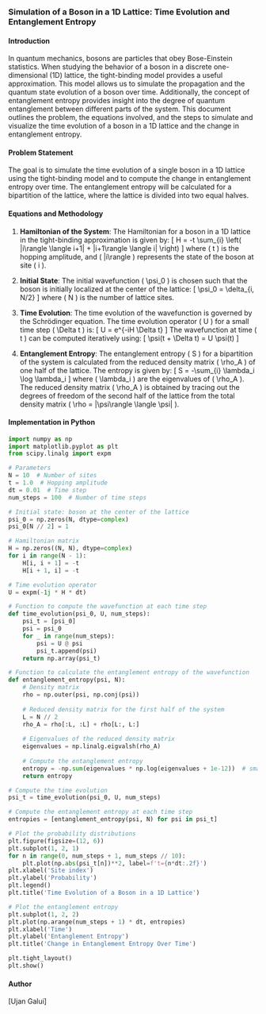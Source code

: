 ### Simulation of a Boson in a 1D Lattice: Time Evolution and Entanglement Entropy

#### Introduction
In quantum mechanics, bosons are particles that obey Bose-Einstein statistics. When studying the behavior of a boson in a discrete one-dimensional (1D) lattice, the tight-binding model provides a useful approximation. This model allows us to simulate the propagation and the quantum state evolution of a boson over time. Additionally, the concept of entanglement entropy provides insight into the degree of quantum entanglement between different parts of the system. This document outlines the problem, the equations involved, and the steps to simulate and visualize the time evolution of a boson in a 1D lattice and the change in entanglement entropy.

#### Problem Statement
The goal is to simulate the time evolution of a single boson in a 1D lattice using the tight-binding model and to compute the change in entanglement entropy over time. The entanglement entropy will be calculated for a bipartition of the lattice, where the lattice is divided into two equal halves.

#### Equations and Methodology

1. **Hamiltonian of the System**:
   The Hamiltonian for a boson in a 1D lattice in the tight-binding approximation is given by:
   \[
   H = -t \sum_{i} \left( |i\rangle \langle i+1| + |i+1\rangle \langle i| \right)
   \]
   where \( t \) is the hopping amplitude, and \( |i\rangle \) represents the state of the boson at site \( i \).

2. **Initial State**:
   The initial wavefunction \( \psi_0 \) is chosen such that the boson is initially localized at the center of the lattice:
   \[
   \psi_0 = \delta_{i, N/2}
   \]
   where \( N \) is the number of lattice sites.

3. **Time Evolution**:
   The time evolution of the wavefunction is governed by the Schrödinger equation. The time evolution operator \( U \) for a small time step \( \Delta t \) is:
   \[
   U = e^{-iH \Delta t}
   \]
   The wavefunction at time \( t \) can be computed iteratively using:
   \[
   \psi(t + \Delta t) = U \psi(t)
   \]

4. **Entanglement Entropy**:
   The entanglement entropy \( S \) for a bipartition of the system is calculated from the reduced density matrix \( \rho_A \) of one half of the lattice. The entropy is given by:
   \[
   S = -\sum_{i} \lambda_i \log \lambda_i
   \]
   where \( \lambda_i \) are the eigenvalues of \( \rho_A \). The reduced density matrix \( \rho_A \) is obtained by tracing out the degrees of freedom of the second half of the lattice from the total density matrix \( \rho = |\psi\rangle \langle \psi| \).

#### Implementation in Python

```python
import numpy as np
import matplotlib.pyplot as plt
from scipy.linalg import expm

# Parameters
N = 10  # Number of sites
t = 1.0  # Hopping amplitude
dt = 0.01  # Time step
num_steps = 100  # Number of time steps

# Initial state: boson at the center of the lattice
psi_0 = np.zeros(N, dtype=complex)
psi_0[N // 2] = 1

# Hamiltonian matrix
H = np.zeros((N, N), dtype=complex)
for i in range(N - 1):
    H[i, i + 1] = -t
    H[i + 1, i] = -t

# Time evolution operator
U = expm(-1j * H * dt)

# Function to compute the wavefunction at each time step
def time_evolution(psi_0, U, num_steps):
    psi_t = [psi_0]
    psi = psi_0
    for _ in range(num_steps):
        psi = U @ psi
        psi_t.append(psi)
    return np.array(psi_t)

# Function to calculate the entanglement entropy of the wavefunction
def entanglement_entropy(psi, N):
    # Density matrix
    rho = np.outer(psi, np.conj(psi))
    
    # Reduced density matrix for the first half of the system
    L = N // 2
    rho_A = rho[:L, :L] + rho[L:, L:]
    
    # Eigenvalues of the reduced density matrix
    eigenvalues = np.linalg.eigvalsh(rho_A)
    
    # Compute the entanglement entropy
    entropy = -np.sum(eigenvalues * np.log(eigenvalues + 1e-12))  # small offset to avoid log(0)
    return entropy

# Compute the time evolution
psi_t = time_evolution(psi_0, U, num_steps)

# Compute the entanglement entropy at each time step
entropies = [entanglement_entropy(psi, N) for psi in psi_t]

# Plot the probability distributions
plt.figure(figsize=(12, 6))
plt.subplot(1, 2, 1)
for n in range(0, num_steps + 1, num_steps // 10):
    plt.plot(np.abs(psi_t[n])**2, label=f't={n*dt:.2f}')
plt.xlabel('Site index')
plt.ylabel('Probability')
plt.legend()
plt.title('Time Evolution of a Boson in a 1D Lattice')

# Plot the entanglement entropy
plt.subplot(1, 2, 2)
plt.plot(np.arange(num_steps + 1) * dt, entropies)
plt.xlabel('Time')
plt.ylabel('Entanglement Entropy')
plt.title('Change in Entanglement Entropy Over Time')

plt.tight_layout()
plt.show()
```

#### Author
[Ujan Galui]

